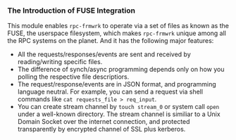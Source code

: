 ### The Introduction of FUSE Integration
This module enables `rpc-frmwrk` to operate via a set of files as known as the FUSE, the userspace filesystem, which makes `rpc-frmwrk` unique among all the RPC systems on the planet. And it has the following major features:
  * All the requests/responses/events are sent and received by reading/writing specific files.
  * The difference of synch/async programming depends only on how you polling the respective file descriptiors. 
  * The request/response/events are in JSON format, and programming language neutral.
    For example, you can send a request via shell commands like `cat requests_file > req_input`. 
  * You can create stream channel by `touch stream_0` or system call `open` under a well-known directory.
    The stream channel is similiar to a Unix Domain   Socket over the internet connection, and protected
    transparently by encrypted channel of SSL plus kerberos.
